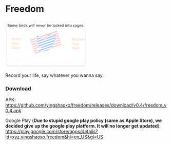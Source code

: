 # Freedom

<img src='./yeah.png' width='50%'>

Record your life, say whatever you wanna say.

### Download

APK: https://github.com/yingshaoxo/freedom/releases/download/v0.4/freedom_v0.4.apk

Google Play (**Due to stupid google play policy (same as Apple Store), we decided give up the google play platform. It will no longer get updated**): https://play.google.com/store/apps/details?id=xyz.yingshaoxo.freedom&hl=en_US&gl=US
